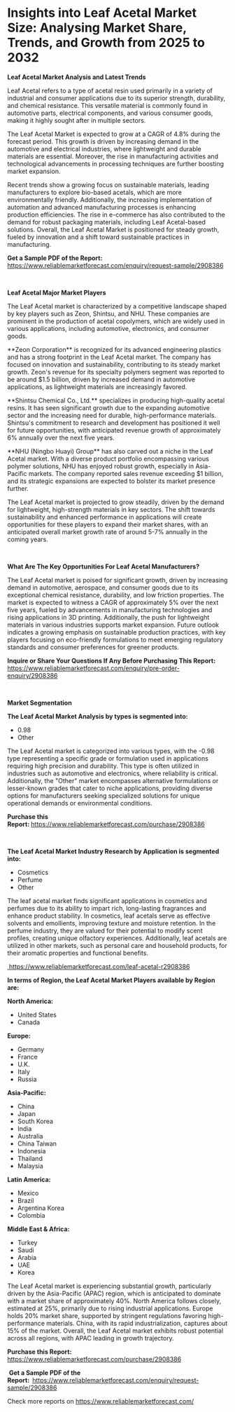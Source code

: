 <p><h1>Insights into Leaf Acetal Market Size: Analysing Market Share, Trends, and Growth from 2025 to 2032</h1></p><p><strong>Leaf Acetal Market Analysis and Latest Trends</strong></p>
<p><p>Leaf Acetal refers to a type of acetal resin used primarily in a variety of industrial and consumer applications due to its superior strength, durability, and chemical resistance. This versatile material is commonly found in automotive parts, electrical components, and various consumer goods, making it highly sought after in multiple sectors.</p><p>The Leaf Acetal Market is expected to grow at a CAGR of 4.8% during the forecast period. This growth is driven by increasing demand in the automotive and electrical industries, where lightweight and durable materials are essential. Moreover, the rise in manufacturing activities and technological advancements in processing techniques are further boosting market expansion.</p><p>Recent trends show a growing focus on sustainable materials, leading manufacturers to explore bio-based acetals, which are more environmentally friendly. Additionally, the increasing implementation of automation and advanced manufacturing processes is enhancing production efficiencies. The rise in e-commerce has also contributed to the demand for robust packaging materials, including Leaf Acetal-based solutions. Overall, the Leaf Acetal Market is positioned for steady growth, fueled by innovation and a shift toward sustainable practices in manufacturing.</p></p>
<p><strong>Get a Sample PDF of the Report:&nbsp;</strong> <a href="https://www.reliablemarketforecast.com/enquiry/request-sample/2908386?utm_campaign=3089&utm_medium=2&utm_source=Github&utm_content=ia&utm_term=12032025&utm_id=leaf-acetal">https://www.reliablemarketforecast.com/enquiry/request-sample/2908386</a></p>
<p>&nbsp;</p>
<p><strong>Leaf Acetal Major Market Players</strong></p>
<p><p>The Leaf Acetal market is characterized by a competitive landscape shaped by key players such as Zeon, Shintsu, and NHU. These companies are prominent in the production of acetal copolymers, which are widely used in various applications, including automotive, electronics, and consumer goods.</p><p>**Zeon Corporation** is recognized for its advanced engineering plastics and has a strong footprint in the Leaf Acetal market. The company has focused on innovation and sustainability, contributing to its steady market growth. Zeon's revenue for its specialty polymers segment was reported to be around $1.5 billion, driven by increased demand in automotive applications, as lightweight materials are increasingly favored.</p><p>**Shintsu Chemical Co., Ltd.** specializes in producing high-quality acetal resins. It has seen significant growth due to the expanding automotive sector and the increasing need for durable, high-performance materials. Shintsu's commitment to research and development has positioned it well for future opportunities, with anticipated revenue growth of approximately 6% annually over the next five years.</p><p>**NHU (Ningbo Huayi) Group** has also carved out a niche in the Leaf Acetal market. With a diverse product portfolio encompassing various polymer solutions, NHU has enjoyed robust growth, especially in Asia-Pacific markets. The company reported sales revenue exceeding $1 billion, and its strategic expansions are expected to bolster its market presence further.</p><p>The Leaf Acetal market is projected to grow steadily, driven by the demand for lightweight, high-strength materials in key sectors. The shift towards sustainability and enhanced performance in applications will create opportunities for these players to expand their market shares, with an anticipated overall market growth rate of around 5-7% annually in the coming years.</p></p>
<p>&nbsp;</p>
<p><strong>What Are The Key Opportunities For Leaf Acetal Manufacturers?</strong></p>
<p><p>The Leaf Acetal market is poised for significant growth, driven by increasing demand in automotive, aerospace, and consumer goods due to its exceptional chemical resistance, durability, and low friction properties. The market is expected to witness a CAGR of approximately 5% over the next five years, fueled by advancements in manufacturing technologies and rising applications in 3D printing. Additionally, the push for lightweight materials in various industries supports market expansion. Future outlook indicates a growing emphasis on sustainable production practices, with key players focusing on eco-friendly formulations to meet emerging regulatory standards and consumer preferences for greener products.</p></p>
<p><strong>Inquire or Share Your Questions If Any Before Purchasing This Report:</strong> <a href="https://www.reliablemarketforecast.com/enquiry/pre-order-enquiry/2908386?utm_campaign=3089&utm_medium=2&utm_source=Github&utm_content=ia&utm_term=12032025&utm_id=leaf-acetal">https://www.reliablemarketforecast.com/enquiry/pre-order-enquiry/2908386</a></p>
<p>&nbsp;</p>
<p><strong>Market Segmentation</strong></p>
<p><strong>The Leaf Acetal Market Analysis by types is segmented into:</strong></p>
<p><ul><li>0.98</li><li>Other</li></ul></p>
<p><p>The Leaf Acetal market is categorized into various types, with the -0.98 type representing a specific grade or formulation used in applications requiring high precision and durability. This type is often utilized in industries such as automotive and electronics, where reliability is critical. Additionally, the "Other" market encompasses alternative formulations or lesser-known grades that cater to niche applications, providing diverse options for manufacturers seeking specialized solutions for unique operational demands or environmental conditions.</p></p>
<p><strong>Purchase this Report:&nbsp;</strong><a href="https://www.reliablemarketforecast.com/purchase/2908386?utm_campaign=3089&utm_medium=2&utm_source=Github&utm_content=ia&utm_term=12032025&utm_id=leaf-acetal">https://www.reliablemarketforecast.com/purchase/2908386</a></p>
<p>&nbsp;</p>
<p><strong>The Leaf Acetal Market Industry Research by Application is segmented into:</strong></p>
<p><ul><li>Cosmetics</li><li>Perfume</li><li>Other</li></ul></p>
<p><p>The leaf acetal market finds significant applications in cosmetics and perfumes due to its ability to impart rich, long-lasting fragrances and enhance product stability. In cosmetics, leaf acetals serve as effective solvents and emollients, improving texture and moisture retention. In the perfume industry, they are valued for their potential to modify scent profiles, creating unique olfactory experiences. Additionally, leaf acetals are utilized in other markets, such as personal care and household products, for their aromatic properties and functional benefits.</p></p>
<p><a href="https://www.reliablemarketforecast.com/leaf-acetal-r2908386?utm_campaign=3089&utm_medium=2&utm_source=Github&utm_content=ia&utm_term=12032025&utm_id=leaf-acetal">&nbsp;https://www.reliablemarketforecast.com/leaf-acetal-r2908386</a></p>
<p><strong>In terms of Region, the Leaf Acetal Market Players available by Region are:</strong></p>
<p>
    <p> <strong> North America: </strong>
        <ul>
            <li>United States</li>
            <li>Canada</li>
        </ul>
        </p> 
    <p> <strong> Europe: </strong>
        <ul>
            <li>Germany</li>
            <li>France</li>
            <li>U.K.</li>
            <li>Italy</li>
            <li>Russia</li>
        </ul>
        </p> 
    <p> <strong> Asia-Pacific: </strong>
        <ul>
            <li>China</li>
            <li>Japan</li>
            <li>South Korea</li>
            <li>India</li>
            <li>Australia</li>
            <li>China Taiwan</li>
            <li>Indonesia</li>
            <li>Thailand</li>
            <li>Malaysia</li>
        </ul>
        </p> 
    <p> <strong> Latin America: </strong>
        <ul>
            <li>Mexico</li>
            <li>Brazil</li>
            <li>Argentina Korea</li>
            <li>Colombia</li>
        </ul>
        </p> 
    <p> <strong> Middle East & Africa: </strong>
        <ul>
            <li>Turkey</li>
            <li>Saudi</li>
            <li>Arabia</li>
            <li>UAE</li>
            <li>Korea</li>
        </ul>
    </p>
    </p>
<p><p>The Leaf Acetal market is experiencing substantial growth, particularly driven by the Asia-Pacific (APAC) region, which is anticipated to dominate with a market share of approximately 40%. North America follows closely, estimated at 25%, primarily due to rising industrial applications. Europe holds 20% market share, supported by stringent regulations favoring high-performance materials. China, with its rapid industrialization, captures about 15% of the market. Overall, the Leaf Acetal market exhibits robust potential across all regions, with APAC leading in growth trajectory.</p></p>
<p><strong>Purchase this Report: </strong><a href="https://www.reliablemarketforecast.com/purchase/2908386?utm_campaign=3089&utm_medium=2&utm_source=Github&utm_content=ia&utm_term=12032025&utm_id=leaf-acetal">https://www.reliablemarketforecast.com/purchase/2908386</a></p>
<p>&nbsp;<strong>Get a Sample PDF of the Report:&nbsp;&nbsp;</strong><a href="https://www.reliablemarketforecast.com/enquiry/request-sample/2908386?utm_campaign=3089&utm_medium=2&utm_source=Github&utm_content=ia&utm_term=12032025&utm_id=leaf-acetal">https://www.reliablemarketforecast.com/enquiry/request-sample/2908386</a></p>
<p><strong></strong></p>
<p>Check more reports on <a href="https://www.reliablemarketforecast.com/?utm_campaign=3089&utm_medium=2&utm_source=Github&utm_content=ia&utm_term=12032025&utm_id=leaf-acetal">https://www.reliablemarketforecast.com/</a></p>